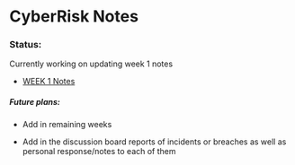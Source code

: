 # CyberRisk Notes


### Status: 
Currently working on updating week 1 notes


* [WEEK 1 Notes](https://github.com/Etam4225/CyberRisk-Notes/blob/main/Weekly%20Notes/Week%201%20-%20Intro.md)


##### Future plans:
* Add in remaining weeks 

* Add in the discussion board reports of incidents or breaches as well as personal response/notes to each of them
